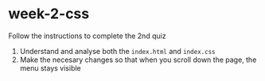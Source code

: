 # week-2-css

Follow the instructions to complete the 2nd quiz
1. Understand and analyse both the `index.html` and `index.css`
2. Make the necesary changes so that when you scroll down the page, the menu stays visible 
